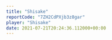 ```yaml
---
title: "Shisake"
reportCode: "7ZH2CdPXjb3z8gar"
player: "Shisake"
date: 2021-07-21T20:24:36.112000+00:00
---
```

